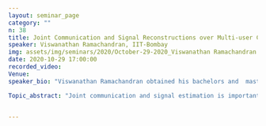 ```yaml
---
layout: seminar_page
category: ""
n: 38
title: Joint Communication and Signal Reconstructions over Multi-user Channels
speaker: Viswanathan Ramachandran, IIT-Bombay
img: assets/img/seminars/2020/October-29-2020_Viswanathan Ramachandran.png
date: 2020-10-29 17:00:00 
recorded_video: 
Venue: 
speaker_bio: "Viswanathan Ramachandran obtained his bachelors and  masters degrees in Electronics and Telecom Engineering from the University of Mumbai in 2011 and 2014 respectively. He recently completed his PhD in Electrical Engineering from the Indian Institute of Technology Bombay. His research interests are in information theory and wireless communications, particularly in joint source-channel coding and channel simulation problems in multi-terminal settings."

Topic_abstract: "Joint communication and signal estimation is important in several communication systems employing hybrid analog-digital radios. The goal here is to reconstruct an analog signal with reasonable fidelity, while simultaneously conveying a digital data stream. Several interesting multi-user information theoretic models with message and state communication are considered in this talk, for which optimal communication and distortion trade-offs are investigated. We further explore multi-terminal coordination problems, where the objective is to simulate joint probability distributions across distributed terminals, using rate limited links."


---
```


